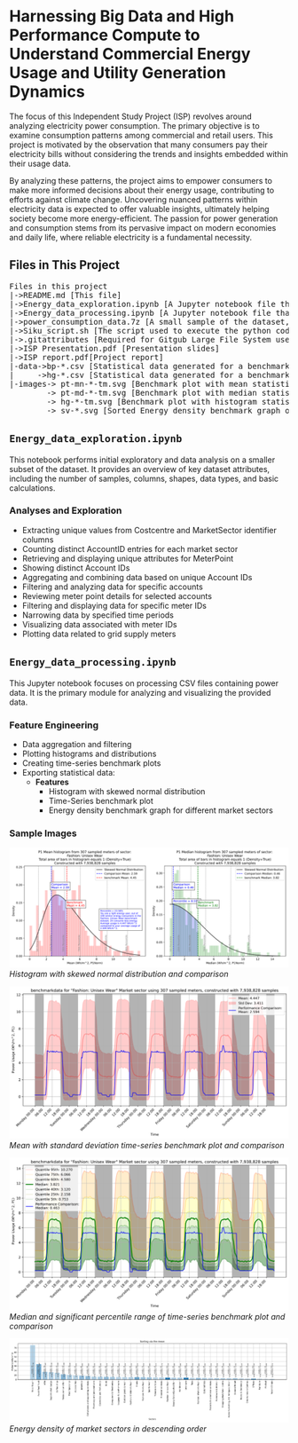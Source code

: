 # Harnessing Big Data and High Performance Compute to Understand Commercial Energy Usage and Utility Generation Dynamics

The focus of this Independent Study Project (ISP) revolves around analyzing electricity power consumption. The primary objective is to examine consumption patterns among commercial and retail users. This project is motivated by the observation that many consumers pay their electricity bills without considering the trends and insights embedded within their usage data.

By analyzing these patterns, the project aims to empower consumers to make more informed decisions about their energy usage, contributing to efforts against climate change. Uncovering nuanced patterns within electricity data is expected to offer valuable insights, ultimately helping society become more energy-efficient. The passion for power generation and consumption stems from its pervasive impact on modern economies and daily life, where reliable electricity is a fundamental necessity.

## Files in This Project

<pre>
Files in this project
|->README.md [This file]
|->Energy_data_exploration.ipynb [A Jupyter notebook file that delves into the dataset, doing basic analyses and exploration]
|->Energy_data_processing.ipynb [A Jupyter notebook file that reads and computes the dataset with dask dataframes. Statistical data and images is generated and exported]
|->power_consumption_data.7z [A small sample of the dataset, full dataset does not fit in github]
|->Siku_script.sh [The script used to execute the python code contained in Energy_data_processing.ipynb]
|->.gitattributes [Required for Gitgub Large File System used by Energy_data_processing.ipynb]
|->ISP Presentation.pdf [Presentation slides]
|->ISP report.pdf[Project report]
|-data->bp-*.csv [Statistical data generated for a benchmark base plot]
|     ->hg-*.csv [Statistical data generated for a benchmark histogram plot]
|-images-> pt-mn-*-tm.svg [Benchmark plot with mean statistical data with a random comparison meter]
        -> pt-md-*-tm.svg [Benchmark plot with median statistical data with a random comparison meter]
        -> hg-*-tm.svg [Benchmark plot with histogram statistical data with a random comparison meter]
        -> sv-*.svg [Sorted Energy density benchmark graph of different market sectors via mean, max and 25th, 50th, 75th percentile]
</pre>

## `Energy_data_exploration.ipynb`
This notebook performs initial exploratory and data analysis on a smaller subset of the dataset. It provides an overview of key dataset attributes, including the number of samples, columns, shapes, data types, and basic calculations.

### Analyses and Exploration

- Extracting unique values from Costcentre and MarketSector identifier columns
- Counting distinct AccountID entries for each market sector
- Retrieving and displaying unique attributes for MeterPoint
- Showing distinct Account IDs
- Aggregating and combining data based on unique Account IDs
- Filtering and analyzing data for specific accounts
- Reviewing meter point details for selected accounts
- Filtering and displaying data for specific meter IDs
- Narrowing data by specified time periods
- Visualizing data associated with meter IDs
- Plotting data related to grid supply meters

## `Energy_data_processing.ipynb`

This Jupyter notebook focuses on processing CSV files containing power data. It is the primary module for analyzing and visualizing the provided data.

### Feature Engineering

- Data aggregation and filtering
- Plotting histograms and distributions
- Creating time-series benchmark plots
- Exporting statistical data:
  - **Features**
    - Histogram with skewed normal distribution
    - Time-Series benchmark plot
    - Energy density benchmark graph for different market sectors

### Sample Images

![Histogram with skewed normal distribution and comparison](images/hg-Fashion_%20Unisex%20Wear-tm.svg "Histogram with skewed normal distribution and comparison")
*Histogram with skewed normal distribution and comparison*

![Mean and standard deviation time-series benchmark plot and comparison](images/pt-mn-Fashion_%20Unisex%20Wear-tm.svg "Mean with standard deviation time-series benchmark plot and comparison")
*Mean with standard deviation time-series benchmark plot and comparison*

![Median and significant percentile range of time-series benchmark plot and comparison](images/pt-md-Fashion_%20Unisex%20Wear-tm.svg "Median and significant percentile range of time-series benchmark plot and comparison")
*Median and significant percentile range of time-series benchmark plot and comparison*

![Energy density of market sectors in descending order](images/sv-mean.svg "Energy density of market sectors in descending order")
*Energy density of market sectors in descending order*
